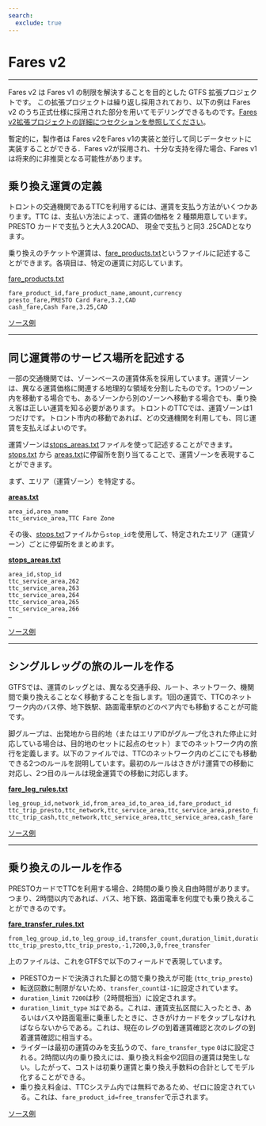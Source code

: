 ```yaml
---
search:
  exclude: true
---
```


# Fares v2

<hr>

Fares v2 は Fares v1 の制限を解決することを目的とした GTFS 拡張プロジェクトです。 この拡張プロジェクトは繰り返し採用されており、以下の例は Fares v2 のうち正式仕様に採用された部分を用いてモデリングできるものです。[Fares v2拡張プロジェクトの詳細につセクションを参照してください](../../../extensions/fares-v2)。

暫定的に，製作者は Fares v2をFares v1の実装と並行して同じデータセットに実装することができる．Fares v2が採用され、十分な支持を得た場合、Fares v1は将来的に非推奨となる可能性があります。

## 乗り換え運賃の定義

トロントの交通機関であるTTCを利用するには、運賃を支払う方法がいくつかあります。TTC は、支払い方法によって、運賃の価格を 2 種類用意しています。PRESTO カードで支払うと大人3.20CAD、 現金で支払うと同3 .25CADとなります。

乗り換えのチケットや運賃は、[fare_products.txt](../../reference/#fare_productstxt)というファイルに記述することができます。各項目は、特定の運賃に対応しています。

[fare_products.txt](../../reference/#fare_productstxt)

    fare_product_id,fare_product_name,amount,currency
    presto_fare,PRESTO Card Fare,3.2,CAD
    cash_fare,Cash Fare,3.25,CAD

[ソース例](https://www.ttc.ca/Fares-and-passes)

<hr>

## 同じ運賃帯のサービス場所を記述する

一部の交通機関では、ゾーンベースの運賃体系を採用しています。運賃ゾーンは、異なる運賃価格に関連する地理的な領域を分割したものです。1つのゾーン内を移動する場合でも、あるゾーンから別のゾーンへ移動する場合でも、乗り換え客は正しい運賃を知る必要があります。トロントのTTCでは、運賃ゾーンは1つだけです。トロント市内の移動であれば、どの交通機関を利用しても、同じ運賃を支払えばよいのです。

運賃ゾーンは[stops_areas.txt](../../reference/#stops_areastxt)ファイルを使って記述することができます。[stops.txt](../../reference/#stopstxt) から [areas.txt](../../reference/#areastxt)に停留所を割り当てることで、運賃ゾーンを表現することができます。

まず、エリア（運賃ゾーン）を特定する。

[**areas.txt**](../../reference/#areastxt)

    area_id,area_name
    ttc_service_area,TTC Fare Zone

その後、[stops.txt](../../reference/#stopstxt)ファイルから`stop_id`を使用して、特定されたエリア（運賃ゾーン）ごとに停留所をまとめます。

[**stops_areas.txt**](../../reference/#stops_areastxt)

    area_id,stop_id
    ttc_service_area,262
    ttc_service_area,263
    ttc_service_area,264
    ttc_service_area,265
    ttc_service_area,266
    …

[ソース例](http://opendata.toronto.ca/toronto.transit.commission/ttc-routes-and-schedules/OpenData_TTC_Schedules.zip)

<hr>

## シングルレッグの旅のルールを作る

GTFSでは、運賃のレッグとは、異なる交通手段、ルート、ネットワーク、機関間で乗り換えることなく移動することを指します。1回の運賃で、TTCのネットワーク内のバス停、地下鉄駅、路面電車駅のどのペア内でも移動することが可能です。

脚グループは、出発地から目的地（またはエリアIDがグループ化された停止に対応している場合は、目的地のセットに起点のセット）までのネットワーク内の旅行を定義します。以下のファイルでは、TTCのネットワーク内のどこにでも移動できる2つのルールを説明しています。最初のルールはさきがけ運賃での移動に対応し、2つ目のルールは現金運賃での移動に対応します。

[**fare_leg_rules.txt**](../../reference/#fare_leg_rulestxt)

    leg_group_id,network_id,from_area_id,to_area_id,fare_product_id
    ttc_trip_presto,ttc_network,ttc_service_area,ttc_service_area,presto_fare
    ttc_trip_cash,ttc_network,ttc_service_area,ttc_service_area,cash_fare

[ソース例](https://www.ttc.ca/Fares-and-passes)

<hr>

## 乗り換えのルールを作る

PRESTOカードでTTCを利用する場合、2時間の乗り換え自由時間があります。つまり、2時間以内であれば、バス、地下鉄、路面電車を何度でも乗り換えることができるのです。

[**fare_transfer_rules.txt**](../../reference/#fare_transfer_rulestxt)

    from_leg_group_id,to_leg_group_id,transfer_count,duration_limit,duration_limit_type,fare_transfer_type,fare_product_id
    ttc_trip_presto,ttc_trip_presto,-1,7200,3,0,free_transfer

上のファイルは、これをGTFSで以下のフィールドで表現しています。

- PRESTOカードで決済された脚との間で乗り換えが可能 (`ttc_trip_presto`)
- 転送回数に制限がないため、`transfer_count`は`-1`に設定されています。
- `duration_limit` `7200`は秒（2時間相当）に設定されます。
- `duration_limit_type` `3`はである。これは、運賃支払区間に入ったとき、あるいはバスや路面電車に乗車したときに、さきがけカードをタップしなければならないからである。これは、現在のレグの到着運賃確認と次のレグの到着運賃確認に相当する。
- ライダーは最初の運賃のみを支払うので、`fare_transfer_type` `0`はに設定される。2時間以内の乗り換えには、乗り換え料金や2回目の運賃は発生しない。したがって、コストは初乗り運賃と乗り換え手数料の合計としてモデル化することができる。
- 乗り換え料金は、TTCシステム内では無料であるため、ゼロに設定されている。これは、`fare_product_id=free_transfer`で示されます。

[ソース例](https://www.ttc.ca/Fares-and-passes/PRESTO-on-the-TTC/Two-hour-transfer)
